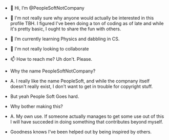 - 👋 Hi, I’m @PeopleSoftNotCompany
- 👀 I'm not really sure why anyone would actually be interested in this profile TBH.  I figured I've been doing a ton of coding as of late and while it's pretty basic, I ought to share the fun with others.
- 🌱 I’m currently learning Physics and dabbling in CS.
- 💞️ I'm not really looking to collaborate
- 📫 How to reach me?  Uh don't.  Please.

- Why the name PeopleSoftNotCompany?
- A. I really like the name PeopleSoft, and while the compnany itself doesn't really exist, I don't want to get in trouble for copyright stuff.
- But yeah People Soft Goes hard.

- Why bother making this?
- A. My own use.  If someone actually manages to get some use out of this I will have succeded in doing something that contributes beyond myself.
- Goodness knows I've been helped out by being inspired by others. 

<!---
PeopleSoftNotCompany/PeopleSoftNotCompany is a ✨ special ✨ repository because its `README.md` (this file) appears on your GitHub profile.
You can click the Preview link to take a look at your changes.
--->
